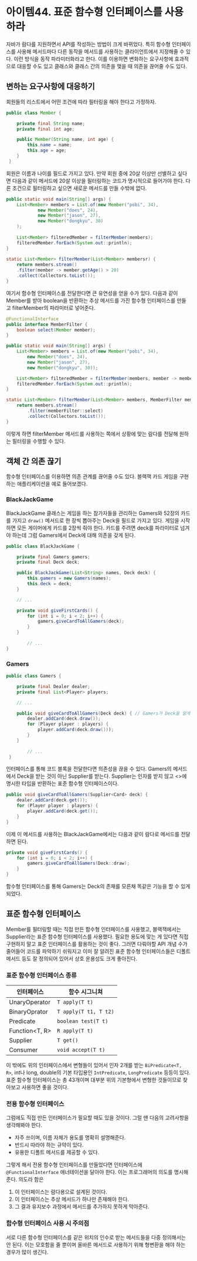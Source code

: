 # 아이템44. 표준 함수형 인터페이스를 사용하라
자바가 람다를 지원하면서 API를 작성하는 방법이 크게 바뀌었다. 특히 함수형 인터페이스를 사용해 메서드마다 다른 동작을 메서드를 사용하는 클라이언트에서 지정해줄 수 있다. 이런 방식을 동작 파라미터화라고 한다. 이를 이용하면 변화하는 요구사항에 효과적으로 대응할 수도 있고 클래스와 클래스 간의 의존을 맺을 때 의존을 끊어줄 수도 있다.

## 변하는 요구사항에 대응하기
회원들의 리스트에서 어떤 조건에 따라 필터링을 해야 한다고 가정하자.
```java
public class Member {

	private final String name;
	private final int age;

	public Member(String name, int age) {
		this.name = name;
		this.age = age;
	}
 }
```
회원은 이름과 나이를 필드로 가지고 있다. 만약 회원 중에 20살 이상만 선별하고 싶다면 다음과 같이 메서드에 20살 이상을 필터링하는 코드가 명시적으로 들어가야 한다. 다른 조건으로 필터링하고 싶으면 새로운 메서드를 만들 수밖에 없다.
```java
public static void main(String[] args) {
    List<Member> members = List.of(new Member("pobi", 34),
            new Member("does", 24),
            new Member("jason", 27),
            new Member("dongkyu", 30)
    );
    
    List<Member> filteredMember = filterMember(members);
    filteredMember.forEach(System.out::println);
}
    
static List<Member> filterMember(List<Member> membersr) {
    return members.stream()
	.filter(member -> member.getAge() > 20)
	.collect(Collectors.toList());
}
```
여기서 함수형 인터페이스를 전달한다면 큰 유연성을 얻을 수가 있다. 다음과 같이 Member를 받아 boolean을 반환하는 추상 메서드를 가진 함수형 인터페이스를 만들고  filterMember의 파라미터로 넣어준다.

```java
@FunctionalInterface
public interface MemberFilter {
	boolean select(Member member);
}
```

```java
public static void main(String[] args) {
	List<Member> members = List.of(new Member("pobi", 34),
		new Member("does", 24),
		new Member("jason", 27),
		new Member("dongkyu", 30));

	List<Member> filteredMember = filterMember(members, member -> member.getAge() < 30);
	filteredMember.forEach(System.out::println);
}

static List<Member> filterMember(List<Member> members, MemberFilter memberFilter) {
	return members.stream()
		.filter(memberFilter::select)
		.collect(Collectors.toList());
}
```
이렇게 하면 filterMember 메서드를 사용하는 쪽에서 상황에 맞는 람다를 전달해 원하는 필터링을 수행할 수 있다.

## 객체 간 의존 끊기
함수형 인터페이스를 이용하면 의존 관계를 끊어줄 수도 있다. 블랙잭 카드 게임을 구현하는 애플리케이션을 예로 들어보겠다.

### BlackJackGame
BlackJackGame 클래스는 게임을 하는 참가자들을 관리하는 Gamers와 52장의 카드를 가지고 `draw()` 메서드로 한 장씩 뽑아주는 Deck을 필드로 가지고 있다. 게임을 시작하면 모든 게이머에게 카드를 2장씩 줘야 한다. 카드를 주려면 deck를 파라미터로 넘겨야 하는데 그럼 Gamers에서 Deck에 대해 의존을 갖게 된다.
```java
public class BlackJackGame {

	private final Gamers gamers;
	private final Deck deck;

	public BlackJackGame(List<String> names, Deck deck) {
		this.gamers = new Gamers(names);
		this.deck = deck;
	}

	// ...

	private void giveFirstCards() {
		for (int i = 0; i < 2; i++) {
			gamers.giveCardToAllGamers(deck);
		}
	}
    
    	// ...
}
```

### Gamers
```java
public class Gamers {

	private final Dealer dealer;
	private final List<Player> players;

	// ...

	public void giveCardToAllGamers(Deck deck) { // Gamers가 Deck을 알게 됨
		dealer.addCard(deck.draw());
		for (Player player : players) {
			player.addCard(deck.draw()));
		}
	}
    
    	// ...
 }
```
인터페이스를 통해 코드 블록을 전달한다면 의존성을 끊을 수 있다. Gamers의 메서드에서 Deck을 받는 것이 아닌 Supplier를 받는다. Supplier는 인자를 받지 않고 <>에 명시한 타입을 반환하는 표준 함수형 인터페이스이다.
```java
public void giveCardToAllGamers(Supplier<Card> deck) {
	dealer.addCard(deck.get());
	for (Player player : players) {
		player.addCard(deck.get());
	}
}
```
이제 이 메서드를 사용하는 BlackJackGame에서는 다음과 같이 람다로 메서드를 전달하면 된다.
```java
private void giveFirstCards() {
	for (int i = 0; i < 2; i++) {
		gamers.giveCardToAllGamers(Deck::draw);
	}
}
```
함수형 인터페이스를 통해 Gamers는 Deck의 존재를 모른채 똑같은 기능을 할 수 있게 되었다.

## 표준 함수형 인터페이스
Member를 필터링할 때는 직접 만든 함수형 인터페이스를 사용했고, 블랙잭에서는 Supplier라는 표준 함수형 인터페이스를 사용했다. 필요한 용도에 맞는 게 있다면 직접 구현하지 말고 표준 인터페이스를 활용하는 것이 좋다. 그러면 다뤄야할 API 개념 수가 줄어들어 코드를 파악하기 쉬워지고 이미 잘 알려진 표준 함수형 인터페이스들은 디폴트 메서드 등도 잘 정의되어 있어서 상호 운용성도 크게 좋아진다.

### 표준 함수형 인터페이스 종류

| 인터페이스 | 함수 시그니쳐 |
|---|---|
| UnaryOperator<T> | `T apply(T t)` |
| BinaryOprator<T> | `T apply(T t1, T t2)` |
| Predicate<T> | 	`boolean test(T t)` |
| Function<T, R> |	`R apply(T t)` |
| Supplier<T> | `T get()` |
| Consumer<T> | 	`void accept(T t)` |

이 밖에도 위의 인터페이스에서 변형들이 있어서 인자 2개를 받는 `BiPredicate<T, R>`, int나 long, double의 기본 타입용인 `IntPredicate`, `LongPredicate` 등등이 있다. 표준 함수형 인터페이스는 총 43개이며 대부분 위의 기본형에서 변형한 것들이므로 찾아보고 사용하면 좋을 것이다.

### 전용 함수형 인터페이스
그럼에도 직접 만든 인터페이스가 필요할 때도 있을 것이다. 그럴 땐 다음의 고려사항을 생각해봐야 한다.

- 자주 쓰이며, 이름 자체가 용도를 명확히 설명해준다.
- 반드시 따라야 하는 규약이 있다.
- 유용한 디폴트 메서드를 제공할 수 있다.

그렇게 해서 전용 함수형 인터페이스를 만들었다면 인터페이스에 `@FunctionalInterface` 애너테이션을 달아야 한다. 이는 프로그래머의 의도를 명시해준다. 의도라 함은
1. 이 인터페이스는 람다용으로 설계된 것이다.
2. 이 인터페이스는 추상 메서드가 하나만 존재해야 한다.
3. 그 결과 유지보수 과정에서 메서드를 추가하지 못하게 막아준다.

### 함수형 인터페이스 사용 시 주의점
서로 다른 함수형 인터페이스를 같은 위치의 인수로 받는 메서드들을 다중 정의해서는 안 된다. 이는 모호함을 줄 뿐이며 올바른 메서드로 사용하기 위해 형변환을 해야 하는 경우가 많이 생긴다.
